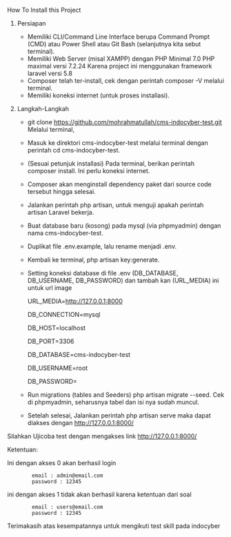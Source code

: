 How To Install this Project
1. Persiapan
	- Memiliki CLI/Command Line Interface berupa Command Prompt (CMD) atau Power Shell atau Git Bash (selanjutnya kita sebut terminal).
	- Memiliki Web Server (misal XAMPP) dengan PHP Minimal 7.0 PHP maximal versi 7.2.24 Karena project ini menggunakan framework laravel versi 5.8
	- Composer telah ter-install, cek dengan perintah composer -V melalui terminal.
	- Memiliki koneksi internet (untuk proses installasi).

2. Langkah-Langkah
	- git clone https://github.com/mohrahmatullah/cms-indocyber-test.git Melalui terminal,
	- Masuk ke direktori cms-indocyber-test melalui terminal dengan perintah cd cms-indocyber-test.
	- (Sesuai petunjuk installasi) Pada terminal, berikan perintah composer install. Ini perlu koneksi internet.
	- Composer akan menginstall dependency paket dari source code tersebut hingga selesai.
	- Jalankan perintah php artisan, untuk menguji apakah perintah artisan Laravel bekerja.
	- Buat database baru (kosong) pada mysql (via phpmyadmin) dengan nama cms-indocyber-test.
	- Duplikat file .env.example, lalu rename menjadi .env.
	- Kembali ke terminal, php artisan key:generate.
	- Setting koneksi database di file .env (DB_DATABASE, DB_USERNAME, DB_PASSWORD) dan tambah kan (URL_MEDIA) ini untuk url image 

		URL_MEDIA=http://127.0.0.1:8000

		DB_CONNECTION=mysql

		DB_HOST=localhost

		DB_PORT=3306

		DB_DATABASE=cms-indocyber-test

		DB_USERNAME=root

		DB_PASSWORD=

	- Run migrations (tables and Seeders) php artisan migrate --seed. Cek di phpmyadmin, seharusnya tabel dan isi nya sudah muncul.
	- Setelah selesai, Jalankan perintah php artisan serve maka dapat diakses dengan http://127.0.0.1:8000/
 

Silahkan Ujicoba test dengan mengakses link http://127.0.0.1:8000/

Ketentuan:

Ini dengan akses 0 akan berhasil login

			email : admin@email.com
			password : 12345

ini dengan akses 1 tidak akan berhasil karena ketentuan dari soal

			email : users@email.com
			password : 12345


Terimakasih atas kesempatannya untuk mengikuti test skill pada indocyber